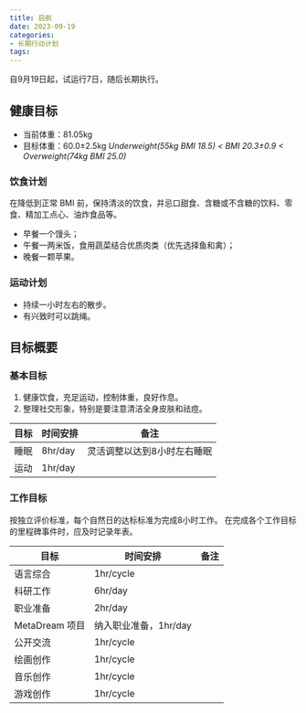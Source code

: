 ```yaml
---
title: 启航
date: 2023-09-19
categories:
- 长期行动计划
tags:
---
```


自9月19日起，试运行7日，随后长期执行。

## 健康目标

- 当前体重：81.05kg
- 目标体重：60.0±2.5kg *Underweight(55kg BMI 18.5) < BMI 20.3±0.9 < Overweight(74kg BMI 25.0)*

### 饮食计划

在降低到正常 BMI 前，保持清淡的饮食，并忌口甜食、含糖或不含糖的饮料、零食、精加工点心、油炸食品等。

- 早餐一个馒头；
- 午餐一两米饭，食用蔬菜结合优质肉类（优先选择鱼和禽）；
- 晚餐一颗苹果。

### 运动计划

- 持续一小时左右的散步。
- 有兴致时可以跳绳。

## 目标概要

### 基本目标

1. 健康饮食，充足运动，控制体重，良好作息。
2. 整理社交形象，特别是要注意清洁全身皮肤和祛痘。

| 目标 | 时间安排 | 备注 |
| --- | --- | --- |
| 睡眠 | 8hr/day | 灵活调整以达到8小时左右睡眠 |
| 运动 | 1hr/day | |

### 工作目标

按独立评价标准，每个自然日的达标标准为完成8小时工作。
在完成各个工作目标的里程碑事件时，应及时记录年表。

| 目标 | 时间安排 | 备注 |
| --- | --- | --- |
| 语言综合 | 1hr/cycle | |
| 科研工作 | 6hr/day | |
| 职业准备 | 2hr/day | |
| MetaDream 项目 | 纳入职业准备，1hr/day |
| 公开交流 | 1hr/cycle |
| 绘画创作 | 1hr/cycle |
| 音乐创作 | 1hr/cycle |
| 游戏创作 | 1hr/cycle |
